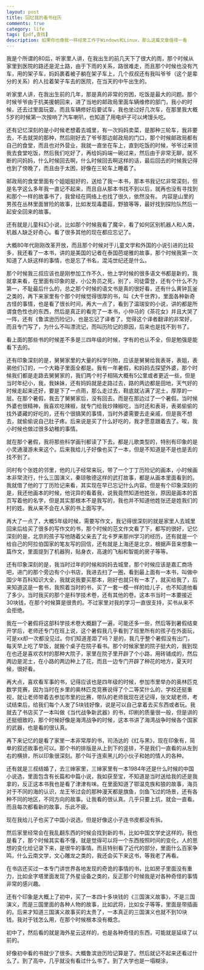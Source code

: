 ```yaml
---
layout: post
title: 回忆我的看书经历
comments: true
category: life
tags: [pdf,查找]
description: 如果你也像我一样经常工作于Windows和Linux，那么这篇文章值得一看
---
```


我是个所谓的80后，听家里人讲，在我出生的前几天下了很大的雨，那个时候从家里到医院的路还是泥土路，由于下雨的关系，路很难走，而且那个时候也没有汽车，用的架子车，妈妈裹着被子躺在架子车上，几个叔叔还有我叫爷爷（这个是辈分的关系）的人拉着架子车去的医院，在当天的中午出生的。

听家里人讲，在我出生前的几年，那是真的非常的穷困，吃饭是最大的问题。那个时候爷爷由于抗美援朝回来，进了当地的邮政局里面车辆维修的部门，我小的时候，还去过里面玩耍。而且车辆修好后要试车，我也坐过好几次车，在那里我大概5岁的时候第一次按响了汽车喇叭，也知道了用电炉子可以烤馒头吃。

还有记忆深刻的是小时候老想着去城里，有一次妈妈卖菜，是那种三轮车，我非要去，不去就哭的那种，然后刚好去了爷爷那边邮政局的门口，那个时候邮政局都有自己的食堂，而且也对外营业，我就一直坐在车上，直到吃饭的时候，爷爷过来领我去食堂吃饭，然后我们吃好了，再给妈妈端一碗过来，然后由于非常无聊，就不断的问妈妈，什么时候回去啊，什么时候回去啊这样的话，最后回去的时候我记得也到了傍晚了，而且由于太困，好像在三轮车上睡着了。

邮政局的食堂里面有个姐姐挺好的，送给了我一本书，那本书我记忆非常深刻，但是名字这么多年我一直记不起来，而且自从那本书找不到以后，就再也没有寻找到和那个一样的故事书了，我曾经在网络上也找了很久，依然没有。
内容是山里的男孩在丛林里面冒险的故事，比如发现毒蘑菇，野狼等等，最好找到探险队然后一起安全回来的故事。

还有就是儿童科幻小说，比如那个时候我看了魔伞，看了如何区别机器人和人类，机器人缺乏好奇心。看了很多其他的现在都应忘记了。

大概80年代刚刚改革开放，而且那个时候对于儿童文学和外国的小说引进的比较多，我还看了一本书，讲的是美国的记者在泰国芭堤雅的故事，那个时候我第一次知道了人妖这样的事情，也是忘了书名，混沌世纪还是什么。

那个时候我三叔应该也是刚参加工作不久，他上学时候的很多语文书都是新的，我就拿来看，在里面有印象的是，小公务员之死，别了，司徒雷登，还有个什么不为第一，不耻最后什么的，总之那个时候的语文书是真的很好看，还有什么黄钟瓦釜之类的，再下来家里有个那个时候觉得很厚的书，叫《大千世界》，里面各种新奇古怪的事情，也是看了很长时间，再大一点了，看到了温瑞安的小说，讲的都是所谓食色性也的东西，然后是真正的看完了一本书，小仲马的《茶花女》并且大哭了一阵，还有《鲁滨逊历险记》，也是忘记了译者了，觉得这个译者翻译的非常好，而且专门写了，为什么不叫漂流记，而叫历险记的原因，后来也是找不到书了。

看上面的那些书的时候差不多是三四年级的时候，字有的也认不全，但是勉强是能看下去的。

还有印象深刻的是，舅舅家里的大量的科学刊物，应该是舅舅给我表哥，表姐，表弟他们订的，一个大箱子里面全都是。我有一年暑假，和妈妈去探望外婆，那个时候我们都是走路去舅舅家的，我们两个村子相隔大概有5公里或者更近一些，但是当时年纪小，我，我妹妹，还有妈妈就是走路过去，路的两边都是田地，天气好的时候走起来还好，要是下了一点雨，那么走过去，鞋底就沾满了泥土，厚厚的一层。在那个暑假，我去了舅舅家后，没有回去。而是在那边过了一个暑假。当时候外婆也很精神，我喜欢吃辣椒，就专门给我炒辣椒吃，当时还和表哥，表弟偷偷的找外婆藏的好吃的，还有个很搞笑的事情，当时外婆需要去走亲戚，但是我不想去，就偷偷说自己肚子疼。后来说是买了什么好吃的，我才愿意跟着去了。唉，我小时候也做过很多幼稚的事情。

就在那个暑假，我将那些科学画刊都读了下去。都是儿歌类型的，特别有印象的是小灵通漫游未来这个。后来我给儿子好像也买了一本，但是不知道是不是也是丢的找不到了。

同村有个张姓的邻里，他的儿子经常来玩，带了一个丁丁历险记的画本，小时候画本非常流行，什么三国演义，秦琼敬德这样的武打故事，都是从画本里面看到的。我就借了他的丁丁历险记来看，其实现在早已忘记什么内容。但是有个印象深刻的是，我还他画本的时候，他诧异的看着我，说我竟然知道他姓张，原因是画本的首页写着他的名字，但是其实那根本不是我写的，我也并不知道他姓张还是姓我们的村的姓。我从来不会在人家的书上面写字。

再大了一点了，大概5年级时候，需要写作文，我记得很深刻的就是家里人去城里回来后给买了很多的写作文的书，那个时候的范文作文看了下，都写的很好，记忆深刻的是，北京的孩子写他随着父亲去了北卡罗来那州学习的经历，还有就是一个给自己的阿拉伯国家的笔友写的回信，还有就是上海还是北京，根据声音来想象一篇作文，里面提到了机器狗，贴身衣，高速的飞船和智能的房子等等。

还有印象深刻的是，我当时过年的时候和妈妈去城里，那个时候应该是嘉汇商场吧，进门的那个旁边有个小书店，我进去扫了一圈，看到最上面有一本书，叫做中国少年百科知识大全，我就说我要买那本，刚好也就只有一本了，就买给我了，后来知道这是一套书，我照着当时的书，买了一套一模一样的给儿子，也不知道他看了多少。当时我买的那个是科学技术卷，还有其他的卷。这本书当时一本要接近30块钱，在那个时候算是很贵的。不过家里对我的学习一直很支持，买书从来不会拒绝。

我在一个暑假将这部科学技术卷大概翻了一遍，可能还多一些，然后等到暑假结束开学后，老师还专门在班上说，这个暑假我几乎看到了班里所有的孩子在外面玩，可是xx却一次都没见过。你们知道差距了吗？是的，我几乎整个暑假没有出门，每天早上吃了早饭，就搬个桌子在院子看书。那个时候家里的院子挺大的，我到现在也还是喜欢农村的那种大院子，家里在院子里开辟了个小路，用砖铺成的，然后两边是泥土，在小路的两边种上了花，而且一边专门开辟了种花的地方，夏天时候，很好看。

再大点，喜欢看军事的书，记得应该也是四年级的时候，参加市里举办的奥林匹克数学竞赛，因为当时在乡里的奥林匹克竞赛说得了个二等奖什么的，学校还挺重视，就让老师带着去参加市里的比赛，带队的老师我现在还记得，张文斌老师，考试结束后，给我们每个人发了5块钱好像，说是可以自己拿着去买东西或者玩。我就去了书店买了一本叫做《当代战争新武器》的书，印刷的质量很一般，但是讲的还挺细致的，那个时候好像是海湾战争的时候，这本书讲了海湾战争时候各个国家的武器，也是看的很认真。

再下来记忆的是看了家里一本非常厚的书，司汤达的《红与黑》，现在印象有，简单的叙述故事也可以。那个书的排版是从上到下的竖排，不是我们一直看的从左到右的横排，所以印象很深刻。那个叫于连索黑儿的小伙子和她的情人的各种。

还有就是三叔结婚了，去三婶家里，三婶家里有一本1984年还是什么时候的中国小说选，里面包含有长篇和中篇小说，我如获至宝，不知道是当时送给我的还是我拿的，反正这本书我也是看了津津有味。在里面知道了鄂温克族和狼的故事，海员对于不同的海的认识，龙王爷过会的那种漫天都是旗鱼，剑鱼飞过的场景，还有各种不同的地区，不同方向的故事。让我看的很认真。几乎只要上炕，就会一直看。而且每次都看新的故事，乐此不疲。

现在我给儿子也买了中国小说选，但是好像这小子连书皮都没有拆。


然后家里经常会在我乱翻东西的时候会找到新的书，比如中国文学史这样的，我也是看了，那个时候其实看不懂，就是觉得可以将一个东西按照时间的变化，人的思想的变化给记录下来，是很牛的事情。而且特别看了近代的部分，里面什么百家争鸣，什么云南文学，文心雕龙之类的，我还会买下来这书，等我老了再看。

在书店还买过一本专门讲世界各地发现的奇诡的事情的书，比如房子里面没有重力，比如金字塔里面发现了外星设备之类的，反正那个时候我是对各种奇怪的事情非常的感兴趣。

还有个印象是大概上了初中，买了一本四十多块钱的《三国演义故事》，不是三国演义，而是三国里面的各种人物的故事，比如武将，比如女子等等，里面是带插画的。后来才知道三国演义故事买的太贵了，一本真正的三国演义也就不到10块钱。我对于钱怎么用，在那个时候根本没有概念。

初中了，然后看的就是海外星云这样的，也是各种奇怪的东西，可能就是延续了以前的。

好像初中看的书就少了很多。大概鲁滨逊历险记算是了。然后就记不起来还看过什么了。到了高中，几乎就没有看过什么书了。到了大学也是一塌糊涂，

